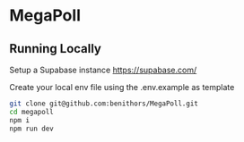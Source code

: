 # MegaPoll


## Running Locally


Setup  a Supabase instance 
https://supabase.com/

Create your local env file using the .env.example as template

```bash  
git clone git@github.com:benithors/MegaPoll.git
cd megapoll
npm i
npm run dev
 ```  
  
